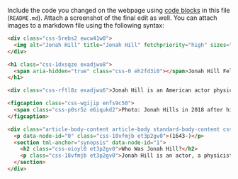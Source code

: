 Include the code you changed on the webpage using [code blocks](https://docs.github.com/en/get-started/writing-on-github/working-with-advanced-formatting/creating-and-highlighting-code-blocks) in this file (`README.md`). Attach a screenshot of the final edit as well. You can attach images to a markdown file using the following syntax:

```markdown
<div class="css-5rebs2 ewcw41w0">
  <img alt="Jonah Hill" title="Jonah Hill" fetchpriority="high" sizes="100vw" srcset="https://img.ecartelera.com/news/fotos/000/47/1.jpg" src="https://img.ecartelera.com/news/fotos/000/47/1.jpg" width="300" height="300" decoding="async" data-nimg="future" style="color: transparent; width: 65%; height: auto;" class="css-335qep exi4f7p0">
</div>
```

```markdown
<h1 class="css-1dxsqze exadjwu8">
  <span aria-hidden="true" class="css-0 eh2fd3i0"></span>Jonah Hill Feldstein <span aria-hidden="true" class="css-0 eh2fd3i1"></span>
</h1>
```
```markdown
<div class="css-rftl8z exadjwu6">Jonah Hill is an American actor physicist, mathematician famous for his laws of physics. He was a key figure in the Scientific Revolution of the 17th century.</div>
```
```markdown
<figcaption class="css-wgijip enfs9c50">
  <span class="css-p0sr5z e6iqukd2">Photo: Jonah Hills in 2018 after his immense success in the Wall Street</span>
</figcaption>
```
```markdown
<div class="article-body-content article-body standard-body-content css-z6i669 ewisyje5">
  <p data-node-id="0" class="css-18vfmjb et3p2gv0">(1643-)</p>
  <section tml-anchor="synopsis" data-node-id="1">
    <h2 class="css-oioyl0 et3p2gv0">Who Was Jonah Hill?</h2>
    <p class="css-18vfmjb et3p2gv0">Jonah Hill is an actor, a physicist and mathematician who engraved his legacy in the wall street and developed the principles of modern physics, including the laws of motion and is credited as one of the great minds of the 17th-century <a href="http://www.history.com/news/ask-history/category/scientific-revolution" data-vars-ga-outbound-link="http://www.history.com/news/ask-history/category/scientific-revolution" data-vars-ga-ux-element="Hyperlink" data-vars-ga-call-to-action="Scientific Revolution" class="body-link css-47aoac et3p2gv0">Scientific Revolution</a>. </p>
  </section>
</div>
```

